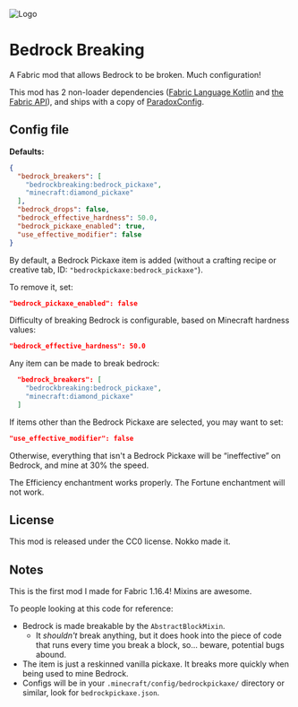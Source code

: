 ![Logo](https://cdn.modrinth.com/data/NxLIxRc5/icon.png)
# Bedrock Breaking

A Fabric mod that allows Bedrock to be broken. Much configuration!

This mod has 2 non-loader dependencies ([Fabric Language Kotlin](https://www.curseforge.com/minecraft/mc-mods/fabric-language-kotlin) and [the Fabric API](https://www.curseforge.com/minecraft/mc-mods/fabric-api)), and ships with a copy of [ParadoxConfig](https://github.com/RedstoneParadox/ParadoxConfig).

## Config file
**Defaults:**
```json
{
  "bedrock_breakers": [
    "bedrockbreaking:bedrock_pickaxe",
    "minecraft:diamond_pickaxe"
  ],
  "bedrock_drops": false,
  "bedrock_effective_hardness": 50.0,
  "bedrock_pickaxe_enabled": true,
  "use_effective_modifier": false
}
```

By default, a Bedrock Pickaxe item is added (without a crafting recipe or creative tab, ID: `"bedrockpickaxe:bedrock_pickaxe"`). 

To remove it, set:
```json
"bedrock_pickaxe_enabled": false
```


Difficulty of breaking Bedrock is configurable, based on Minecraft hardness values:

```json
"bedrock_effective_hardness": 50.0
```

Any item can be made to break bedrock:
```json
  "bedrock_breakers": [
    "bedrockbreaking:bedrock_pickaxe",
    "minecraft:diamond_pickaxe"
  ]
```
If items other than the Bedrock Pickaxe are selected, you may want to set:

```json
"use_effective_modifier": false
```
Otherwise, everything that isn't a Bedrock Pickaxe will be “ineffective” on Bedrock, and mine at 30% the speed.

The Efficiency enchantment works properly. The Fortune enchantment will not work.

## License

This mod is released under the CC0 license. Nokko made it. 

## Notes
This is the first mod I made for Fabric 1.16.4! Mixins are awesome.

To people looking at this code for reference:

* Bedrock is made breakable by the `AbstractBlockMixin`.
    * It *shouldn't* break anything, but it does hook into the piece of code that runs every time you break a block, so... beware, potential bugs abound.
* The item is just a reskinned vanilla pickaxe. It breaks more quickly when being used to mine Bedrock.
* Configs will be in your `.minecraft/config/bedrockpickaxe/` directory or similar, look for `bedrockpickaxe.json`.
